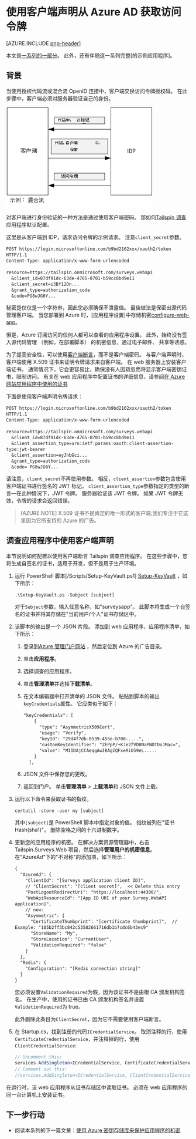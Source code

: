 <properties
   pageTitle="使用客户端声明从 Azure AD 获取访问令牌 |Microsoft Azure"
   description="如何使用客户端声明从 Azure AD 获取访问令牌。"
   services=""
   documentationCenter="na"
   authors="MikeWasson"
   manager="roshar"
   editor=""
   tags=""/>

<tags
   ms.service="guidance"
   ms.devlang="dotnet"
   ms.topic="article"
   ms.tgt_pltfrm="na"
   ms.workload="na"
   ms.date="05/23/2016"
   ms.author="mwasson"/>

# <a name="using-client-assertion-to-get-access-tokens-from-azure-ad"></a>使用客户端声明从 Azure AD 获取访问令牌

[AZURE.INCLUDE [pnp-header](../../includes/guidance-pnp-header-include.md)]

本文是[一系列的一部分]。 此外，还有伴随这一系列完整[的示例应用程序]。

## <a name="background"></a>背景

当使用授权代码流或混合流 OpenID 连接中，客户端交换访问令牌授权码。 在此步骤中，客户端必须对服务器验证自己的身份。

![客户端密码](media/guidance-multitenant-identity/client-secret.png)

对客户端进行身份验证的一种方法是通过使用客户端密码。 那如何[Tailspin 调查][Surveys]应用程序默认配置。

这里是从客户端到 IDP，请求访问令牌的示例请求。 注意`client_secret`参数。

```
POST https://login.microsoftonline.com/b9bd2162xxx/oauth2/token HTTP/1.1
Content-Type: application/x-www-form-urlencoded

resource=https://tailspin.onmicrosoft.com/surveys.webapi
  &client_id=87df91dc-63de-4765-8701-b59cc8bd9e11
  &client_secret=i3Bf12Dn...
  &grant_type=authorization_code
  &code=PG8wJG6Y...
```

秘密是仅仅是一个字符串，因此您必须确保不泄露值。 最佳做法是保密出源代码管理客户端。 当您部署到 Azure 时，[应用程序设置]中存储机密[configure-web-app]。

但是，Azure 订阅访问的任何人都可以查看的应用程序设置。 此外，始终没有签入源代码管理 （例如，在部署脚本） 的机密信息，通过电子邮件、 共享等诱惑。

为了提高安全性，可以使用[客户端断言]，而不是客户端密码。 与客户端声明时，客户端使用 X.509 证书来证明令牌请求来自客户端。 在 web 服务器上安装客户端证书。 通常情况下，它会更容易比，确保没有人因疏忽而将显示客户端密钥证书，限制访问。 有关在 web 应用程序中配置证书的详细信息，请参阅[在 Azure 网站应用程序中使用的证书][using-certs-in-websites]

下面是使用客户端声明令牌请求︰

```
POST https://login.microsoftonline.com/b9bd2162xxx/oauth2/token HTTP/1.1
Content-Type: application/x-www-form-urlencoded

resource=https://tailspin.onmicrosoft.com/surveys.webapi
  &client_id=87df91dc-63de-4765-8701-b59cc8bd9e11
  &client_assertion_type=urn:ietf:params:oauth:client-assertion-type:jwt-bearer
  &client_assertion=eyJhbGci...
  &grant_type=authorization_code
  &code= PG8wJG6Y...
```

请注意，`client_secret`不再使用参数。 相反，`client_assertion`参数包含使用客户端证书进行签名的 JWT 标记。 `client_assertion_type`参数指定的类型的断言&mdash;在此种情况下，JWT 令牌。 服务器验证该 JWT 令牌。 如果 JWT 令牌无效，令牌的请求会返回错误。

> [AZURE.NOTE] X.509 证书不是肯定的唯一形式的客户端;我们专注于它这里因为它所支持的 Azure 的广告。

## <a name="using-client-assertion-in-the-surveys-application"></a>调查应用程序中使用客户端声明

本节说明如何配置以使用客户端断言 Tailspin 调查应用程序。 在这些步骤中，您将生成自签名的证书，适用于开发，但不是用于生产环境。

1. 运行 PowerShell 脚本[/Scripts/Setup-KeyVault.ps1] [ Setup-KeyVault] ，如下所示︰

    ```
    .\Setup-KeyVault.ps -Subject [subject]
    ```

    对于`Subject`参数，输入任意名称，如"surveysapp"。 此脚本将生成一个自签名的证书并将其存储在"当前用户/个人"证书存储区中。

2. 该脚本的输出是一个 JSON 片段。 添加到 web 应用程序，应用程序清单，如下所示︰

    1. 登录到[Azure 管理门户网站][ azure-management-portal] ，然后定位到 Azure 的广告目录。

    2. 单击**应用程序**。

    3. 选择调查的应用程序。

    4.  单击**管理清单**并选择**下载清单**。

    5.  在文本编辑器中打开清单的 JSON 文件。 粘贴到脚本的输出`keyCredentials`属性。 它应类似于如下︰

        ```    
        "keyCredentials": [
            {
              "type": "AsymmetricX509Cert",
              "usage": "Verify",
              "keyId": "29d4f7db-0539-455e-b708-....",
              "customKeyIdentifier": "ZEPpP/+KJe2fVDBNaPNOTDoJMac=",
              "value": "MIIDAjCCAeqgAwIBAgIQFxeRiU59eL.....
            }
          ],
         ```

    6.  JSON 文件中保存您的更改。

    7.  返回到门户。 单击**管理清单** > **上载清单**和 JSON 文件上载。

3. 运行以下命令来获取证书的指纹。

    ```
    certutil -store -user my [subject]
    ```

    其中`[subject]`是 PowerShell 脚本中指定对象的值。 指纹被列在"证书 Hash(sha1)"。 删除空格之间的十六进制数字。

4. 更新您的应用程序的机密。 在解决方案资源管理器中，右击 Tailspin.Surveys.Web 项目，然后选择**管理用户的机密信息**。 在"AzureAd"下的"不对称"的添加项，如下所示︰

    ```
    {
      "AzureAd": {
        "ClientId": "[Surveys application client ID]",
        // "ClientSecret": "[client secret]",  << Delete this entry
        "PostLogoutRedirectUri": "https://localhost:44300/",
        "WebApiResourceId": "[App ID URI of your Survey.WebAPI application]",
        // new:
        "Asymmetric": {
          "CertificateThumbprint": "[certificate thumbprint]",  // Example: "105b2ff3bc842c53582661716db1b7cdc6b43ec9"
          "StoreName": "My",
          "StoreLocation": "CurrentUser",
          "ValidationRequired": "false"
        }
      },
      "Redis": {
        "Configuration": "[Redis connection string]"
      }
    }
    ```

    您必须设置`ValidationRequired`为假，因为该证书不是由根 CA 颁发机构签名。 在生产中，使用的证书已由 CA 颁发机构签名并设置`ValidationRequired`为 true。

    此外删除此条目为`ClientSecret`，因为它不需要使用客户端断言。

5. 在 Startup.cs，找到注册的代码`ICredentialService`。 取消注释的行，使用`CertificateCredentialService`，并注释掉的行，使用`ClientCredentialService`:

    ```csharp
    // Uncomment this:
    services.AddSingleton<ICredentialService, CertificateCredentialService>();
    // Comment out this:
    //services.AddSingleton<ICredentialService, ClientCredentialService>();
    ```

在运行时，该 web 应用程序从证书存储区中读取证书。 必须在 web 应用程序的同一台计算机上安装证书。

## <a name="next-steps"></a>下一步行动

- 阅读本系列的下一篇文章︰[使用 Azure 密钥存储库来保护应用程序的机密][key vault]


<!-- Links -->
[configure-web-app]: ../app-service-web/web-sites-configure.md
[azure-management-portal]: https://manage.windowsazure.com
[客户端断言]: https://tools.ietf.org/html/rfc7521
[key vault]: guidance-multitenant-identity-keyvault.md
[Setup-KeyVault]: https://github.com/Azure-Samples/guidance-identity-management-for-multitenant-apps/blob/master/scripts/Setup-KeyVault.ps1
[Surveys]: guidance-multitenant-identity-tailspin.md
[using-certs-in-websites]: https://azure.microsoft.com/blog/using-certificates-in-azure-websites-applications/
[一系列的一部分]: guidance-multitenant-identity.md
[示例应用程序]: https://github.com/Azure-Samples/guidance-identity-management-for-multitenant-apps
